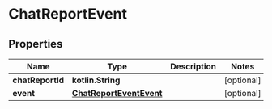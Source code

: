 
# ChatReportEvent

## Properties
Name | Type | Description | Notes
------------ | ------------- | ------------- | -------------
**chatReportId** | **kotlin.String** |  |  [optional]
**event** | [**ChatReportEventEvent**](ChatReportEventEvent.md) |  |  [optional]



